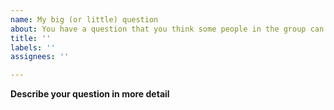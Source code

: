 ```yaml
---
name: My big (or little) question
about: You have a question that you think some people in the group can answer.
title: ''
labels: ''
assignees: ''

---
```


**Describe your question in more detail**


